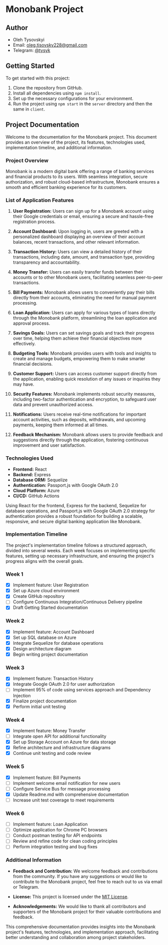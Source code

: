 # Monobank Project

## Author

- Oleh Tysovskyi
- Email: oleg.tisovsky228@gmail.com
- Telegram: [@tysyk](https://t.me/@tysyk)

## Getting Started

To get started with this project:

1. Clone the repository from GitHub.
2. Install all dependencies using `npm install`.
3. Set up the necessary configurations for your environment.
4. Run the project using `npm start` in the `server` directory and then the same in `client`.

## Project Documentation

Welcome to the documentation for the Monobank project. This document provides an overview of the project, its features, technologies used, implementation timeline, and additional information.

### Project Overview

Monobank is a modern digital bank offering a range of banking services and financial products to its users. With seamless integration, secure authorization, and robust cloud-based infrastructure, Monobank ensures a smooth and efficient banking experience for its customers.

### List of Application Features

1. **User Registration:** Users can sign up for a Monobank account using their Google credentials or email, ensuring a secure and hassle-free registration process.

2. **Account Dashboard:** Upon logging in, users are greeted with a personalized dashboard displaying an overview of their account balances, recent transactions, and other relevant information.

3. **Transaction History:** Users can view a detailed history of their transactions, including date, amount, and transaction type, providing transparency and accountability.

4. **Money Transfer:** Users can easily transfer funds between their accounts or to other Monobank users, facilitating seamless peer-to-peer transactions.

5. **Bill Payments:** Monobank allows users to conveniently pay their bills directly from their accounts, eliminating the need for manual payment processing.

6. **Loan Application:** Users can apply for various types of loans directly through the Monobank platform, streamlining the loan application and approval process.

7. **Savings Goals:** Users can set savings goals and track their progress over time, helping them achieve their financial objectives more effectively.

8. **Budgeting Tools:** Monobank provides users with tools and insights to create and manage budgets, empowering them to make smarter financial decisions.

9. **Customer Support:** Users can access customer support directly from the application, enabling quick resolution of any issues or inquiries they may have.

10. **Security Features:** Monobank implements robust security measures, including two-factor authentication and encryption, to safeguard user data and prevent unauthorized access.

11. **Notifications:** Users receive real-time notifications for important account activities, such as deposits, withdrawals, and upcoming payments, keeping them informed at all times.

12. **Feedback Mechanism:** Monobank allows users to provide feedback and suggestions directly through the application, fostering continuous improvement and user satisfaction.

### Technologies Used

- **Frontend:** React
- **Backend:** Express
- **Database ORM:** Sequelize
- **Authentication:** Passport.js with Google OAuth 2.0
- **Cloud Platform:** Azure
- **CI/CD:** GitHub Actions

Using React for the frontend, Express for the backend, Sequelize for database operations, and Passport.js with Google OAuth 2.0 strategy for authentication provides a robust foundation for building a scalable, responsive, and secure digital banking application like Monobank.

### Implementation Timeline

The project's implementation timeline follows a structured approach, divided into several weeks. Each week focuses on implementing specific features, setting up necessary infrastructure, and ensuring the project's progress aligns with the overall goals.

### Week 1

- [x] Implement feature: User Registration
- [x] Set up Azure cloud environment
- [x] Create GitHub repository
- [ ] Configure Continuous Integration/Continuous Delivery pipeline
- [x] Draft Getting Started documentation

### Week 2

- [x] Implement feature: Account Dashboard
- [x] Set up SQL database on Azure
- [x] Integrate Sequelize for database operations
- [x] Design architecture diagram
- [x] Begin writing project documentation

### Week 3

- [x] Implement feature: Transaction History
- [x] Integrate Google OAuth 2.0 for user authorization
- [ ] Implement 95% of code using services approach and Dependency Injection
- [x] Finalize project documentation
- [x] Perform initial unit testing

### Week 4

- [x] Implement feature: Money Transfer
- [ ] Integrate open API for additional functionality
- [x] Set up Storage Account on Azure for data storage
- [x] Refine architecture and infrastructure diagrams
- [x] Continue unit testing and code review

### Week 5
- [x] Implement feature: Bill Payments
- [ ] Implement welcome email notification for new users
- [ ] Configure Service Bus for message processing
- [x] Update Readme.md with comprehensive documentation
- [ ] Increase unit test coverage to meet requirements

### Week 6
- [ ] Implement feature: Loan Application
- [ ] Optimize application for Chrome PC browsers
- [ ] Conduct postman testing for API endpoints
- [ ] Review and refine code for clean coding principles
- [ ] Perform integration testing and bug fixes

### Additional Information

- **Feedback and Contribution:** We welcome feedback and contributions from the community. If you have any suggestions or would like to contribute to the Monobank project, feel free to reach out to us via email or Telegram.

- **License:** This project is licensed under the [MIT License](https://opensource.org/licenses/MIT).

- **Acknowledgements:** We would like to thank all contributors and supporters of the Monobank project for their valuable contributions and feedback.

This comprehensive documentation provides insights into the Monobank project's features, technologies, and implementation approach, facilitating better understanding and collaboration among project stakeholders.
